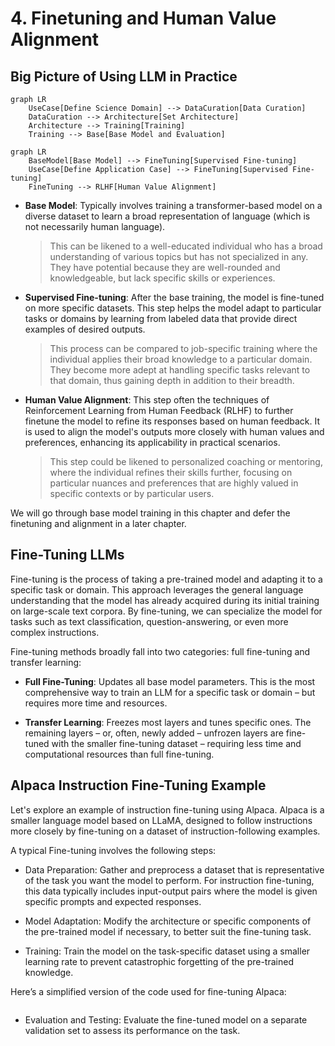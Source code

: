# 4. Finetuning and Human Value Alignment


## Big Picture of Using LLM in Practice

```mermaid
graph LR
    UseCase[Define Science Domain] --> DataCuration[Data Curation]
    DataCuration --> Architecture[Set Architecture]
    Architecture --> Training[Training]
    Training --> Base[Base Model and Evaluation]
```
```mermaid
graph LR
    BaseModel[Base Model] --> FineTuning[Supervised Fine-tuning]
	UseCase[Define Application Case] --> FineTuning[Supervised Fine-tuning]
    FineTuning --> RLHF[Human Value Alignment]
```

-   **Base Model**: Typically involves training a transformer-based model on a diverse dataset to learn a broad representation of language (which is not necessarily human language). 
	> This can be likened to a well-educated individual who has a broad understanding of various topics but has not specialized in any. They have potential because they are well-rounded and knowledgeable, but lack specific skills or experiences.
    
-   **Supervised Fine-tuning**: After the base training, the model is fine-tuned on more specific datasets. This step helps the model adapt to particular tasks or domains by learning from labeled data that provide direct examples of desired outputs.
	> This process can be compared to job-specific training where the individual applies their broad knowledge to a particular domain. They become more adept at handling specific tasks relevant to that domain, thus gaining depth in addition to their breadth.
    
-   **Human Value Alignment**: This step often the techniques of Reinforcement Learning from Human Feedback (RLHF) to further finetune the model to refine its responses based on human feedback. It is used to align the model's outputs more closely with human values and preferences, enhancing its applicability in practical scenarios.
	> This step could be likened to personalized coaching or mentoring, where the individual refines their skills further, focusing on particular nuances and preferences that are highly valued in specific contexts or by particular users.

We will go through base model training in this chapter and defer the finetuning and alignment in a later chapter. 



## Fine-Tuning LLMs

Fine-tuning is the process of taking a pre-trained model and adapting it to a specific task or domain. This approach leverages the general language understanding that the model has already acquired during its initial training on large-scale text corpora. By fine-tuning, we can specialize the model for tasks such as text classification, question-answering, or even more complex instructions.

Fine-tuning methods broadly fall into two categories: full fine-tuning and transfer learning: 

- **Full Fine-Tuning**: Updates all base model parameters.  This is the most comprehensive way to train an LLM for a specific task or domain – but requires more time and resources.

- **Transfer Learning**: Freezes most layers and tunes specific ones. The remaining layers – or, often, newly added – unfrozen layers are fine-tuned with the smaller fine-tuning dataset – requiring less time and computational resources than full fine-tuning.

## Alpaca Instruction Fine-Tuning Example
Let's explore an example of instruction fine-tuning using Alpaca. Alpaca is a smaller language model based on LLaMA, designed to follow instructions more closely by fine-tuning on a dataset of instruction-following examples.

A typical Fine-tuning involves the following steps:

- Data Preparation: Gather and preprocess a dataset that is representative of the task you want the model to perform. For instruction fine-tuning, this data typically includes input-output pairs where the model is given specific prompts and expected responses.

- Model Adaptation: Modify the architecture or specific components of the pre-trained model if necessary, to better suit the fine-tuning task.

- Training: Train the model on the task-specific dataset using a smaller learning rate to prevent catastrophic forgetting of the pre-trained knowledge.

Here’s a simplified version of the code used for fine-tuning Alpaca:
```python

```

- Evaluation and Testing: Evaluate the fine-tuned model on a separate validation set to assess its performance on the task.

